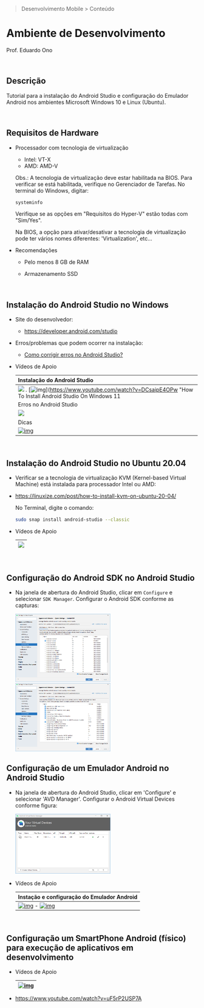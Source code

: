 > Desenvolvimento Mobile > Conteúdo

# Ambiente de Desenvolvimento

Prof. Eduardo Ono

<br>

## Descrição

Tutorial para a instalação do Android Studio e configuração do Emulador Android nos ambientes Microsoft Windows 10 e Linux (Ubuntu).

<br>

## Requisitos de Hardware

* Processador com tecnologia de virtualização

  * Intel: VT-X
  * AMD: AMD-V

  Obs.: A tecnologia de virtualização deve estar habilitada na BIOS. Para verificar se está habilitada, verifique no Gerenciador de Tarefas. No terminal do Windows, digitar:

  ```bat
  systeminfo
  ```

  Verifique se as opções em "Requisitos do Hyper-V" estão todas com "Sim/Yes".

  Na BIOS, a opção para ativar/desativar a tecnologia de virtualização pode ter vários nomes diferentes: 'Virtualization', etc...

* Recomendações

  * Pelo menos 8 GB de RAM

  * Armazenamento SSD

<br>

## Instalação do Android Studio no Windows

* Site do desenvolvedor:

  * https://developer.android.com/studio

* Erros/problemas que podem ocorrer na instalação:

  * [Como corrigir erros no Android Studio?](https://areatechbrasil.com.br/como-corrigir-erros-no-android-studio/)

* Vídeos de Apoio

  | Instalação do Android Studio |
  | --- |
  | [![](https://img.youtube.com/vi/_Uqf5_kN6Rw/default.jpg)](https://www.youtube.com/watch?v=_Uqf5_kN6Rw "[Área Tech Brasil] Android Studio 4.0 - Como Instalar Corretamente \|\| 14:32, YouTube, Abr/2020") . [![img](https://img.youtube.com/vi/DCsaipE4OPw/default.jpg)](https://www.youtube.com/watch?v=DCsaipE4OPw "How To Install Android Studio On Windows 11| Android Studio Installation With SDK \|\| 12:34, YouTube, Ago/2021")
  | Erros no Android Studio
  | [![](https://img.youtube.com/vi/ECIz_FnwuoI/default.jpg)](https://www.youtube.com/watch?v=ECIz_FnwuoI "[Área Tech Brasil] Como Corrigir Erros no Android Studio? \|\| 1:08:30, YouTube, Out/2020")
  | Dicas
  | [![img](https://img.youtube.com/vi/hYyS6ptcs9k/default.jpg)](https://www.youtube.com/watch?v=hYyS6ptcs9k "Android Studio não roda no meu computador \|\| 13:22, YouTube, Jul/2020")

<br>

## Instalação do Android Studio no Ubuntu 20.04

* Verificar se a tecnologia de virtualização KVM (Kernel-based Virtual Machine) está instalada para processador Intel ou AMD:

* https://linuxize.com/post/how-to-install-kvm-on-ubuntu-20-04/

  No Terminal, digite o comando:

  ```bash
  sudo snap install android-studio --classic
  ```

* Vídeos de Apoio

  | [![](https://img.youtube.com/vi/x3nVHXv3oyw/default.jpg)](https://www.youtube.com/watch?v=x3nVHXv3oyw "[ProgrammingKnowledge] How to Install Android Studio on Ubuntu 20.04 LTS \|\| 13:02, YouTube, Fev/2021")
  | ---

<br>

## Configuração do Android SDK no Android Studio

* Na janela de abertura do Android Studio, clicar em `Configure` e selecionar `SDK Manager`. Configurar o Android SDK conforme as capturas:

  <img src="./figuras/android-sdk-01.png" alt="img" width="250px">
  <img src="./figuras/android-sdk-02.png" alt="img" width="250px">

## Configuração de um Emulador Android no Android Studio

* Na janela de abertura do Android Studio, clicar em 'Configure' e selecionar 'AVD Manager'. Configurar o Android Virtual Devices conforme figura:

  <img src="./figuras/avd-manager.png" alt="" width="250px">

* Vídeos de Apoio

  | Instação e configuração do Emulador Android |
  | --- |
  | [![img](https://img.youtube.com/vi/YAkH6DcmbOY/default.jpg)](https://www.youtube.com/watch?v=YAkH6DcmbOY "[Tiago Aguiar] Emulador Android Como Instalar \|\| 7:34, YouTube, Mar/2020") - [![img](https://img.youtube.com/vi/TXRBT8kXPW0/default.jpg)](https://www.youtube.com/watch?v=TXRBT8kXPW0 "[Área Tech Brasil] ANDROID STUDIO 4.1 - COMO CRIAR UM EMULADOR (2021) \|\| 14:50, YouTube, Mar/2021")

<br>

## Configuração um SmartPhone Android (físico) para execução de aplicativos em desenvolvimento

* Vídeos de Apoio

  | [![img](https://img.youtube.com/vi/gErGLc4LDFQ/default.jpg)](https://www.youtube.com/watch?v=gErGLc4LDFQ "[Área Tech Brasil] Como Executar seus Aplicativos no Celular Android (O Guia definitivo) \|\| 5:08, YouTube, Mar/2021")
  | --- |

* https://www.youtube.com/watch?v=uF5rP2USP7A

<br>
